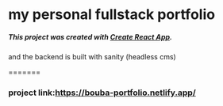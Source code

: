# my personal fullstack portfolio 

##### This project was created with [Create React App](https://github.com/facebook/create-react-app).
and the backend is built with sanity (headless cms)

=======
### project link:https://bouba-portfolio.netlify.app/

